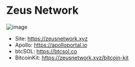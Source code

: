 # Zeus Network

![image](https://github.com/user-attachments/assets/2e9003f0-6a9f-411f-a79a-7ce5b534b4f2)

- Site: https://zeusnetwork.xyz
- Apollo: https://apolloportal.io
- btcSOL: https://btcsol.co
- BitcoinKit: https://zeusnetwork.xyz/bitcoin-kit

